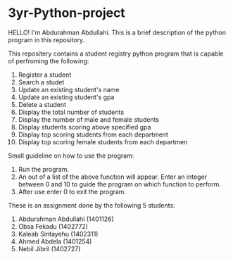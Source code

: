# 3yr-Python-project

HELLO!
I'm Abdurahman Abdullahi. This is a brief description of the python program in this repository.

This repositery contains a student registry python program that is capable of perfroming the following:
1. Register a student
2. Search a studet
3. Update an existing student's name
4. Update an existing student's gpa
5. Delete a student
6. Display the total number of students
7. Display the number of male and female students
8. Display students scoring above specified gpa
9. Display top scoring students from each department
10. Display top scoring female students from each departmen

Small guideline on how to use the program:
1. Run the program.
2. An out of a list of the above function will appear. Enter an integer between 0 and 10 to guide the program on which function to perform.
3. After use enter 0 to exit the program.





These is an assignment done by the following 5 students:
 1. Abdurahman Abdullahi (1401126)
 2. Obsa Fekadu (1402772)
 3. Kaleab Sintayehu (1402311)
 4. Ahmed Abdela (1401254)
 5. Nebil Jibril (1402727)
